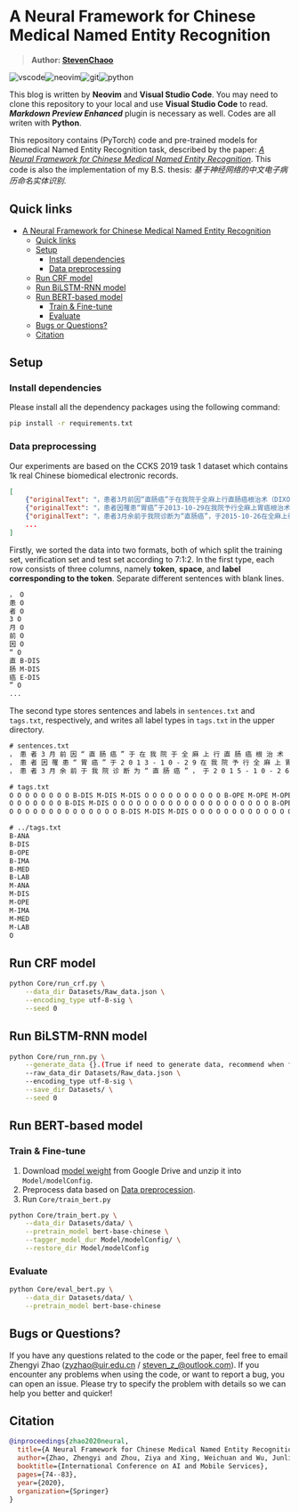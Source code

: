 # A Neural Framework for Chinese Medical Named Entity Recognition

> **Author: [StevenChaoo](https://github.com/StevenChaoo)**

![vscode](https://img.shields.io/badge/visual_studio_code-007acc?style=flat-square&logo=visual-studio-code&logoColor=ffffff)![neovim](https://img.shields.io/badge/Neovim-57a143?style=flat-square&logo=Neovim&logoColor=ffffff)![git](https://img.shields.io/badge/Git-f05032?style=flat-square&logo=git&logoColor=ffffff)![python](https://img.shields.io/badge/Python-3776ab?style=flat-square&logo=Python&logoColor=ffffff)

This blog is written by **Neovim** and **Visual Studio Code**. You may need to clone this repository to your local and use **Visual Studio Code** to read. ***Markdown Preview Enhanced*** plugin is necessary as well. Codes are all writen with **Python**.

This repository contains (PyTorch) code and pre-trained models for Biomedical Named Entity Recognition task, described by the paper: [*A Neural Framework for Chinese Medical Named Entity Recognition*](https://link.springer.com/chapter/10.1007/978-3-030-59605-7_6). This code is also the implementation of my B.S. thesis: *基于神经网络的中文电子病历命名实体识别*.

## Quick links

- [A Neural Framework for Chinese Medical Named Entity Recognition](#a-neural-framework-for-chinese-medical-named-entity-recognition)
  - [Quick links](#quick-links)
  - [Setup](#setup)
    - [Install dependencies](#install-dependencies)
    - [Data preprocessing](#data-preprocessing)
  - [Run CRF model](#run-crf-model)
  - [Run BiLSTM-RNN model](#run-bilstm-rnn-model)
  - [Run BERT-based model](#run-bert-based-model)
    - [Train & Fine-tune](#train--fine-tune)
    - [Evaluate](#evaluate)
  - [Bugs or Questions?](#bugs-or-questions)
  - [Citation](#citation)

## Setup

### Install dependencies

Please install all the dependency packages using the following command:

```bash
pip install -r requirements.txt
```

### Data preprocessing

Our experiments are based on the CCKS 2019 task 1 dataset which contains 1k real Chinese biomedical electronic records.

```json
[
    {"originalText": "，患者3月前因“直肠癌”于在我院于全麻上行直肠癌根治术（DIXON术），手术过程顺利，术后给予抗感染及营养支持治疗，患者恢复好，切口愈合良好。，术后病理示：直肠腺癌（中低度分化），浸润溃疡型，面积3.5*2CM，侵达外膜。双端切线另送“近端”、“远端”及环周底部切除面未查见癌。肠壁一站（10个）、中间组（8个）淋巴结未查见癌。，免疫组化染色示：ERCC1弥漫（+）、TS少部分弱（+）、SYN（-）、CGA（-）。术后查无化疗禁忌后给予3周期化疗，，方案为：奥沙利铂150MG D1，亚叶酸钙0.3G+替加氟1.0G D2-D6，同时给与升白细胞、护肝、止吐、免疫增强治疗，患者副反应轻。院外期间患者一般情况好，无恶心，无腹痛腹胀胀不适，无现患者为行复查及化疗再次来院就诊，门诊以“直肠癌术后”收入院。   近期患者精神可，饮食可，大便正常，小便正常，近期体重无明显变化。", "entities": [{"label_type": "疾病和诊断", "overlap": 0, "start_pos": 8, "end_pos": 11}, {"label_type": "手术", "overlap": 0, "start_pos": 21, "end_pos": 35}, {"label_type": "疾病和诊断", "overlap": 0, "start_pos": 78, "end_pos": 95}, {"label_type": "解剖部位", "overlap": 0, "start_pos": 139, "end_pos": 159}, {"end_pos": 234, "label_type": "药物", "overlap": 0, "start_pos": 230}, {"end_pos": 247, "label_type": "药物", "overlap": 0, "start_pos": 243}, {"end_pos": 255, "label_type": "药物", "overlap": 0, "start_pos": 252}, {"label_type": "解剖部位", "overlap": 0, "start_pos": 276, "end_pos": 277}, {"label_type": "解剖部位", "overlap": 0, "start_pos": 312, "end_pos": 313}, {"label_type": "解剖部位", "overlap": 0, "start_pos": 314, "end_pos": 315}, {"label_type": "疾病和诊断", "overlap": 0, "start_pos": 342, "end_pos": 347}]},
    {"originalText": "，患者因罹患“胃癌”于2013-10-29在我院予行全麻上胃癌根治术，，术中见：腹腔内腹水，腹膜无转移，肝脏未触及明显转移性灶，肿瘤位于胃体、胃底部，小弯侧偏后壁，约5*4*2CM大小，肿瘤已侵达浆膜外，第1、3组淋巴结肿大，肿瘤尚能活动，经探查决定行全胃切除，空肠J字代胃术。手术顺利，术后积极予相关对症支持治疗；，后病理示：胃底、体小弯侧低分化腺癌，部分为印戒细胞癌图像，蕈伞型，面积5.2*3.5CM，局部侵达粘膜上层，并于少数腺管内查见癌栓。双端切线及另送“近端切线”未查见癌。呈三组（5/13个）淋巴结癌转移。一组（7个）、四组（13个）、五组（1个）、六组（4个）淋巴结未查见癌。，癌组织免疫组化染色示：ERCC1（+）、β-TUBULIN-III（+）、TS（-）、RRM1（-）、TOPOII阳性细胞数约20%、CERBB-2（2+） 。依据患者病情及肿瘤病理与分期继续术后辅助性化疗指征存在，患者及家属拒绝化疗。自术后出院以来，患者一般情况保持良好；无发热，偶有恶心，无呕吐，无反酸、嗳气，无明显进食不适，偶有进食后轻微腹胀，无腹痛。现患者为行进一步复查并必要时适当处理而再来我院就诊，门诊依情以“胃恶性肿瘤术后”收入院。目前患者精神及情绪状态良好，食欲较术前明显减少，饮食可，夜间睡眠后；今8个月体重减轻18KG。", "entities": [{"label_type": "疾病和诊断", "overlap": 0, "start_pos": 7, "end_pos": 9}, {"end_pos": 34, "label_type": "手术", "overlap": 0, "start_pos": 29}, {"end_pos": 42, "label_type": "解剖部位", "overlap": 0, "start_pos": 40}, {"end_pos": 44, "label_type": "解剖部位", "overlap": 0, "start_pos": 43}, {"label_type": "解剖部位", "overlap": 0, "start_pos": 46, "end_pos": 47}, {"end_pos": 54, "label_type": "解剖部位", "overlap": 0, "start_pos": 52}, {"end_pos": 70, "label_type": "解剖部位", "overlap": 0, "start_pos": 68}, {"end_pos": 74, "label_type": "解剖部位", "overlap": 0, "start_pos": 71}, {"label_type": "解剖部位", "overlap": 0, "start_pos": 75, "end_pos": 78}, {"end_pos": 138, "label_type": "手术", "overlap": 0, "start_pos": 126}, {"label_type": "疾病和诊断", "overlap": 0, "start_pos": 164, "end_pos": 191}, {"label_type": "解剖部位", "overlap": 0, "start_pos": 244, "end_pos": 256}, {"label_type": "解剖部位", "overlap": 0, "start_pos": 260, "end_pos": 291}, {"end_pos": 470, "label_type": "解剖部位", "overlap": 0, "start_pos": 469}, {"end_pos": 474, "label_type": "解剖部位", "overlap": 0, "start_pos": 473}, {"label_type": "疾病和诊断", "overlap": 0, "start_pos": 508, "end_pos": 515}]},
    {"originalText": "，患者3月余前于我院诊断为“直肠癌”，于2015-10-26在全麻上行腹腔镜直肠癌根治术，，术后病理示：，201518502：（直肠）腺癌（中度分化），浸润溃疡型，体积2.7*2*0.8CM，侵达浆膜。 双端切线及另送“近切线”、“远切线”未查见癌。 肠壁一站（6个）、中间组（3个）、中央组（3个）淋巴结未查见癌。低级别腺管状腺瘤。，免疫组化染色示：TS部分（+）、SYN（-）。，术后病理分期：PT3N0M0，II期，DUKES B。依情2015-11-08.2015-12-09给予奥沙利铂200MG D1+亚叶酸钙0.3G D2-6 +替加氟1G D2-6 静滴，同时辅以镇吐、升血、免疫调节等对症支持治疗。化疗过程总体顺利。现为复查化疗来我院，门诊以“直肠癌术后”收入院。目前患者精神好，食欲及饮食好，夜间睡眠良好，小便正常，大便4-5次/天，基本成形。否认近期明显体重变化。", "entities": [{"label_type": "疾病和诊断", "overlap": 0, "start_pos": 14, "end_pos": 17}, {"end_pos": 44, "label_type": "手术", "overlap": 0, "start_pos": 35}, {"label_type": "疾病和诊断", "overlap": 0, "start_pos": 63, "end_pos": 81}, {"label_type": "解剖部位", "overlap": 0, "start_pos": 126, "end_pos": 153}, {"label_type": "疾病和诊断", "overlap": 0, "start_pos": 158, "end_pos": 166}, {"end_pos": 248, "label_type": "药物", "overlap": 0, "start_pos": 244}, {"end_pos": 261, "label_type": "药物", "overlap": 0, "start_pos": 257}, {"end_pos": 275, "label_type": "药物", "overlap": 0, "start_pos": 272}, {"label_type": "疾病和诊断", "overlap": 0, "start_pos": 331, "end_pos": 336}]},
    ...
]
```

Firstly, we sorted the data into two formats, both of which split the training set, verification set and test set according to 7:1:2. In the first type, each row consists of three columns, namely **token**, **space**, and **label corresponding to the token**. Separate different sentences with blank lines.

```txt
， O
患 O
者 O
3 O
月 O
前 O
因 O
“ O
直 B-DIS
肠 M-DIS
癌 E-DIS
” O
...
```

The second type stores sentences and labels in `sentences.txt` and `tags.txt`, respectively, and writes all label types in `tags.txt` in the upper directory.

```txt
# sentences.txt
， 患 者 3 月 前 因 “ 直 肠 癌 ” 于 在 我 院 于 全 麻 上 行 直 肠 癌 根 治 术 （ D I X O N 术 ） ， 手 术 过 程 顺 利 ， 术 后 给 予 抗 感 染 及 营 养 支 持 治 疗 ， 患 者 恢 复 好 ， 切 口 愈 合 良 好 。 ， 术 后 病 理 示 ： 直 肠 腺 癌 （ 中 低 度 分 化 ） ， 浸 润 溃 疡 型 ， 面 积 3 . 5 * 2 C M ， 侵 达 外 膜 。 双 端 切 线 另 送 “ 近 端 ” 、 “ 远 端 ” 及 环 周 底 部 切 除 面 未 查 见 癌 。 肠 壁 一 站 （ 1 0 个 ） 、 中 间 组 （ 8 个 ） 淋 巴 结 未 查 见 癌 。 ， 免 疫 组 化 染 色 示 ： E R C C 1 弥 漫 （ + ） 、 T S 少 部 分 弱 （ + ） 、 S Y N （ - ） 、 C G A （ - ） 。 术 后 查 无 化 疗 禁 忌 后 给 予 3 周 期 化 疗 ， ， 方 案 为 ： 奥 沙 利 铂 1 5 0 M G <SPACE> D 1 ， 亚 叶 酸 钙 0 . 3 G + 替 加 氟 1 . 0 G <SPACE> D 2 - D 6 ， 同 时 给 与 升 白 细 胞 、 护 肝 、 止 吐 、 免 疫 增 强 治 疗 ， 患 者 副 反 应 轻 。 院 外 期 间 患 者 一 般 情 况 好 ， 无 恶 心 ， 无 腹 痛 腹 胀 胀 不 适 ， 无 现 患 者 为 行 复 查 及 化 疗 再 次 来 院 就 诊 ， 门 诊 以 “ 直 肠 癌 术 后 ” 收 入 院 。 <SPACE> <SPACE> <SPACE> 近 期 患 者 精 神 可 ， 饮 食 可 ， 大 便 正 常 ， 小 便 正 常 ， 近 期 体 重 无 明 显 变 化 。 
， 患 者 因 罹 患 “ 胃 癌 ” 于 2 0 1 3 - 1 0 - 2 9 在 我 院 予 行 全 麻 上 胃 癌 根 治 术 ， ， 术 中 见 ： 腹 腔 内 腹 水 ， 腹 膜 无 转 移 ， 肝 脏 未 触 及 明 显 转 移 性 灶 ， 肿 瘤 位 于 胃 体 、 胃 底 部 ， 小 弯 侧 偏 后 壁 ， 约 5 * 4 * 2 C M 大 小 ， 肿 瘤 已 侵 达 浆 膜 外 ， 第 1 、 3 组 淋 巴 结 肿 大 ， 肿 瘤 尚 能 活 动 ， 经 探 查 决 定 行 全 胃 切 除 ， 空 肠 J 字 代 胃 术 。 手 术 顺 利 ， 术 后 积 极 予 相 关 对 症 支 持 治 疗 ； ， 后 病 理 示 ： 胃 底 、 体 小 弯 侧 低 分 化 腺 癌 ， 部 分 为 印 戒 细 胞 癌 图 像 ， 蕈 伞 型 ， 面 积 5 . 2 * 3 . 5 C M ， 局 部 侵 达 粘 膜 上 层 ， 并 于 少 数 腺 管 内 查 见 癌 栓 。 双 端 切 线 及 另 送 “ 近 端 切 线 ” 未 查 见 癌 。 呈 三 组 （ 5 / 1 3 个 ） 淋 巴 结 癌 转 移 。 一 组 （ 7 个 ） 、 四 组 （ 1 3 个 ） 、 五 组 （ 1 个 ） 、 六 组 （ 4 个 ） 淋 巴 结 未 查 见 癌 。 ， 癌 组 织 免 疫 组 化 染 色 示 ： E R C C 1 （ + ） 、 β - T U B U L I N - I I I （ + ） 、 T S （ - ） 、 R R M 1 （ - ） 、 T O P O I I 阳 性 细 胞 数 约 2 0 % 、 C E R B B - 2 （ 2 + ） <SPACE> 。 依 据 患 者 病 情 及 肿 瘤 病 理 与 分 期 继 续 术 后 辅 助 性 化 疗 指 征 存 在 ， 患 者 及 家 属 拒 绝 化 疗 。 自 术 后 出 院 以 来 ， 患 者 一 般 情 况 保 持 良 好 ； 无 发 热 ， 偶 有 恶 心 ， 无 呕 吐 ， 无 反 酸 、 嗳 气 ， 无 明 显 进 食 不 适 ， 偶 有 进 食 后 轻 微 腹 胀 ， 无 腹 痛 。 现 患 者 为 行 进 一 步 复 查 并 必 要 时 适 当 处 理 而 再 来 我 院 就 诊 ， 门 诊 依 情 以 “ 胃 恶 性 肿 瘤 术 后 ” 收 入 院 。 目 前 患 者 精 神 及 情 绪 状 态 良 好 ， 食 欲 较 术 前 明 显 减 少 ， 饮 食 可 ， 夜 间 睡 眠 后 ； 今 8 个 月 体 重 减 轻 1 8 K G 。 
， 患 者 3 月 余 前 于 我 院 诊 断 为 “ 直 肠 癌 ” ， 于 2 0 1 5 - 1 0 - 2 6 在 全 麻 上 行 腹 腔 镜 直 肠 癌 根 治 术 ， ， 术 后 病 理 示 ： ， 2 0 1 5 1 8 5 0 2 ： （ 直 肠 ） 腺 癌 （ 中 度 分 化 ） ， 浸 润 溃 疡 型 ， 体 积 2 . 7 * 2 * 0 . 8 C M ， 侵 达 浆 膜 。 <SPACE> 双 端 切 线 及 另 送 “ 近 切 线 ” 、 “ 远 切 线 ” 未 查 见 癌 。 <SPACE> 肠 壁 一 站 （ 6 个 ） 、 中 间 组 （ 3 个 ） 、 中 央 组 （ 3 个 ） 淋 巴 结 未 查 见 癌 。 低 级 别 腺 管 状 腺 瘤 。 ， 免 疫 组 化 染 色 示 ： T S 部 分 （ + ） 、 S Y N （ - ） 。 ， 术 后 病 理 分 期 ： P T 3 N 0 M 0 ， I I 期 ， D U K E S <SPACE> B 。 依 情 2 0 1 5 - 1 1 - 0 8 . 2 0 1 5 - 1 2 - 0 9 给 予 奥 沙 利 铂 2 0 0 M G <SPACE> D 1 + 亚 叶 酸 钙 0 . 3 G <SPACE> D 2 - 6 <SPACE> + 替 加 氟 1 G <SPACE> D 2 - 6 <SPACE> 静 滴 ， 同 时 辅 以 镇 吐 、 升 血 、 免 疫 调 节 等 对 症 支 持 治 疗 。 化 疗 过 程 总 体 顺 利 。 现 为 复 查 化 疗 来 我 院 ， 门 诊 以 “ 直 肠 癌 术 后 ” 收 入 院 。 目 前 患 者 精 神 好 ， 食 欲 及 饮 食 好 ， 夜 间 睡 眠 良 好 ， 小 便 正 常 ， 大 便 4 - 5 次 / 天 ， 基 本 成 形 。 否 认 近 期 明 显 体 重 变 化 。 

# tags.txt
O O O O O O O O B-DIS M-DIS M-DIS O O O O O O O O O O B-OPE M-OPE M-OPE M-OPE M-OPE M-OPE M-OPE M-OPE M-OPE M-OPE M-OPE M-OPE M-OPE M-OPE O O O O O O O O O O O O O O O O O O O O O O O O O O O O O O O O O O O O O O O O O O O B-DIS M-DIS M-DIS M-DIS M-DIS M-DIS M-DIS M-DIS M-DIS M-DIS M-DIS M-DIS M-DIS M-DIS M-DIS M-DIS M-DIS O O O O O O O O O O O O O O O O O O O O O O O O O O O O O O O O O O O O O O O O O O O O B-ANA M-ANA M-ANA M-ANA M-ANA M-ANA M-ANA M-ANA M-ANA M-ANA M-ANA M-ANA M-ANA M-ANA M-ANA M-ANA M-ANA M-ANA M-ANA M-ANA O O O O O O O O O O O O O O O O O O O O O O O O O O O O O O O O O O O O O O O O O O O O O O O O O O O O O O O O O O O O O O O O O O O O O O O B-MED M-MED M-MED M-MED O O O O O O O O O B-MED M-MED M-MED M-MED O O O O O B-MED M-MED M-MED O O O O O O O O O O O O O O O O O O O O O B-ANA O O O O O O O O O O O O O O O O O O O O O O O O O O O O O O O O O O O B-ANA O B-ANA O O O O O O O O O O O O O O O O O O O O O O O O O O O B-DIS M-DIS M-DIS M-DIS M-DIS O O O O O O O O O O O O O O O O O O O O O O O O O O O O O O O O O O O O O O O O 
O O O O O O O B-DIS M-DIS O O O O O O O O O O O O O O O O O O O O B-OPE M-OPE M-OPE M-OPE M-OPE O O O O O O B-ANA M-ANA O B-ANA O O B-ANA O O O O O B-ANA M-ANA O O O O O O O O O O O O O O B-ANA M-ANA O B-ANA M-ANA M-ANA O B-ANA M-ANA M-ANA O O O O O O O O O O O O O O O O O O O O O O O O O O O O O O O O O O O O O O O O O O O O O O O O B-OPE M-OPE M-OPE M-OPE M-OPE M-OPE M-OPE M-OPE M-OPE M-OPE M-OPE M-OPE O O O O O O O O O O O O O O O O O O O O O O O O O O B-DIS M-DIS M-DIS M-DIS M-DIS M-DIS M-DIS M-DIS M-DIS M-DIS M-DIS M-DIS M-DIS M-DIS M-DIS M-DIS M-DIS M-DIS M-DIS M-DIS M-DIS M-DIS M-DIS M-DIS M-DIS M-DIS M-DIS O O O O O O O O O O O O O O O O O O O O O O O O O O O O O O O O O O O O O O O O O O O O O O O O O O O O O B-ANA M-ANA M-ANA M-ANA M-ANA M-ANA M-ANA M-ANA M-ANA M-ANA M-ANA M-ANA O O O O B-ANA M-ANA M-ANA M-ANA M-ANA M-ANA M-ANA M-ANA M-ANA M-ANA M-ANA M-ANA M-ANA M-ANA M-ANA M-ANA M-ANA M-ANA M-ANA M-ANA M-ANA M-ANA M-ANA M-ANA M-ANA M-ANA M-ANA M-ANA M-ANA M-ANA M-ANA O O O O O O O O O O O O O O O O O O O O O O O O O O O O O O O O O O O O O O O O O O O O O O O O O O O O O O O O O O O O O O O O O O O O O O O O O O O O O O O O O O O O O O O O O O O O O O O O O O O O O O O O O O O O O O O O O O O O O O O O O O O O O O O O O O O O O O O O O O O O O O O O O O O O O O O O O O O O O O O O O O O O O O O O O O O O O O O O O O B-ANA O O O B-ANA O O O O O O O O O O O O O O O O O O O O O O O O O O O O O O O O O O B-DIS M-DIS M-DIS M-DIS M-DIS M-DIS M-DIS O O O O O O O O O O O O O O O O O O O O O O O O O O O O O O O O O O O O O O O O O O O O O O O O O O O O 
O O O O O O O O O O O O O O B-DIS M-DIS M-DIS O O O O O O O O O O O O O O O O O O B-OPE M-OPE M-OPE M-OPE M-OPE M-OPE M-OPE M-OPE M-OPE O O O O O O O O O O O O O O O O O O O B-DIS M-DIS M-DIS M-DIS M-DIS M-DIS M-DIS M-DIS M-DIS M-DIS M-DIS M-DIS M-DIS M-DIS M-DIS M-DIS M-DIS M-DIS O O O O O O O O O O O O O O O O O O O O O O O O O O O O O O O O O O O O O O O O O O O O O B-ANA M-ANA M-ANA M-ANA M-ANA M-ANA M-ANA M-ANA M-ANA M-ANA M-ANA M-ANA M-ANA M-ANA M-ANA M-ANA M-ANA M-ANA M-ANA M-ANA M-ANA M-ANA M-ANA M-ANA M-ANA M-ANA M-ANA O O O O O B-DIS M-DIS M-DIS M-DIS M-DIS M-DIS M-DIS M-DIS O O O O O O O O O O O O O O O O O O O O O O O O O O O O O O O O O O O O O O O O O O O O O O O O O O O O O O O O O O O O O O O O O O O O O O O O O O O O O O B-MED M-MED M-MED M-MED O O O O O O O O O B-MED M-MED M-MED M-MED O O O O O O O O O O O B-MED M-MED M-MED O O O O O O O O O O O O O O O O O O O O O O O O O O O O O O O O O O O O O O O O O O O O O O O O O O O O O O O O B-DIS M-DIS M-DIS M-DIS M-DIS O O O O O O O O O O O O O O O O O O O O O O O O O O O O O O O O O O O O O O O O O O O O O O O O O O O O O O O O O 

# ../tags.txt
B-ANA
B-DIS
B-OPE
B-IMA
B-MED
B-LAB
M-ANA
M-DIS
M-OPE
M-IMA
M-MED
M-LAB
O
```

## Run CRF model

```bash
python Core/run_crf.py \
    --data_dir Datasets/Raw_data.json \
    --encoding_type utf-8-sig \
    --seed 0
```

## Run BiLSTM-RNN model

```bash
python Core/run_rnn.py \
    --generate_data {}.(True if need to generate data, recommend when first run this code or False) \
    --raw_data_dir Datasets/Raw_data.json \ 
    --encoding_type utf-8-sig \
    --save_dir Datasets/ \
    --seed 0
```

## Run BERT-based model

### Train & Fine-tune

1. Download [model weight](https://drive.google.com/file/d/1wXdhFf4BiXcafiZw7psURNcNqy8rwFw4/view?usp=sharing) from Google Drive and unzip it into `Model/modelConfig`.
2. Preprocess data based on [Data preprocession](#data-preprocessing).
3. Run `Core/train_bert.py`

```bash
python Core/train_bert.py \
    --data_dir Datasets/data/ \
    --pretrain_model bert-base-chinese \
    --tagger_model_dur Model/modelConfig/ \
    --restore_dir Model/modelConfig
```

### Evaluate

```bash
python Core/eval_bert.py \
    --data_dir Datasets/data/ \
    --pretrain_model bert-base-chinese
```

## Bugs or Questions?

If you have any questions related to the code or the paper, feel free to email Zhengyi Zhao (zyzhao@uir.edu.cn / steven_z_@outlook.com). If you encounter any problems when using the code, or want to report a bug, you can open an issue. Please try to specify the problem with details so we can help you better and quicker!

## Citation

```bibtex
@inproceedings{zhao2020neural,
  title={A Neural Framework for Chinese Medical Named Entity Recognition},
  author={Zhao, Zhengyi and Zhou, Ziya and Xing, Weichuan and Wu, Junlin and Chang, Yuan and Li, Binyang},
  booktitle={International Conference on AI and Mobile Services},
  pages={74--83},
  year={2020},
  organization={Springer}
}
```
